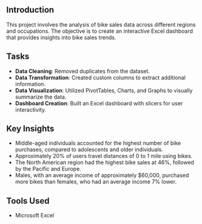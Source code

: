 ## Introduction
This project involves the analysis of bike sales data across different regions and occupations. The objective is to create an interactive Excel dashboard that provides insights into bike sales trends.

## Tasks
- **Data Cleaning**: Removed duplicates from the dataset.
- **Data Transformation**: Created custom columns to extract additional information.
- **Data Visualization**: Utilized PivotTables, Charts, and Graphs to visually summarize the data.
- **Dashboard Creation**: Built an Excel dashboard with slicers for user interactivity.

## Key Insights
- Middle-aged individuals accounted for the highest number of bike purchases, compared to adolescents and older individuals.
- Approximately 20% of users travel distances of 0 to 1 mile using bikes.
- The North American region had the highest bike sales at 46%, followed by the Pacific and Europe.
- Males, with an average income of approximately $60,000, purchased more bikes than females, who had an average income 7% lower.

## Tools Used
- Microsoft Excel
